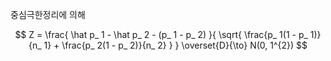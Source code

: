 중심극한정리에 의해

$$ Z = \frac{ \hat p_ 1 - \hat p_ 2 - (p_ 1 - p_ 2) }{ \sqrt{ \frac{p_ 1(1 - p_ 1)}{n_ 1} + \frac{p_ 2(1 - p_ 2)}{n_ 2} } } \overset{D}{\to} N(0, 1^{2}) $$
